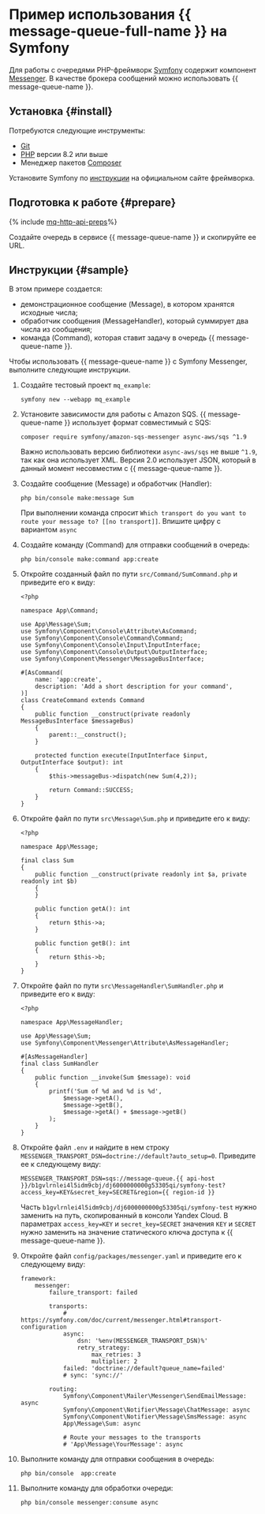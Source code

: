 # Пример использования {{ message-queue-full-name }} на Symfony

Для работы с очередями PHP-фреймворк [Symfony](https://symfony.com/) содержит компонент [Messenger](https://symfony.com/doc/current/messenger.html). В качестве брокера сообщений можно использовать {{ message-queue-name }}.

## Установка {#install}

Потребуются следующие инструменты:
- [Git](https://git-scm.com)
- [PHP](https://php.net) версии 8.2 или выше
- Менеджер пакетов [Composer](https://getcomposer.org)

Установите Symfony по [инструкции](https://symfony.com/doc/current/setup.html) на официальном сайте фреймворка.

## Подготовка к работе {#prepare}

{% include [mq-http-api-preps](../_includes_service/mq-http-api-preps-sdk.md)%}

Создайте очередь в сервисе {{ message-queue-name }} и скопируйте ее URL.

## Инструкции {#sample}

В этом примере создается:
  - демонстрационное сообщение (Message), в котором хранятся исходные числа;
  - обработчик сообщения (MessageHandler), который суммирует два числа из сообщения;
  - команда (Command), которая ставит задачу в очередь {{ message-queue-name }}.



Чтобы использовать {{ message-queue-name }} с Symfony Messenger, выполните следующие инструкции.

1. Создайте тестовый проект `mq_example`:

   ```
   symfony new --webapp mq_example
   ```

1. Установите зависимости для работы с Amazon SQS. {{ message-queue-name }} использует формат совместимый с SQS:

   ```
   composer require symfony/amazon-sqs-messenger async-aws/sqs ^1.9
   ```

   Важно использовать версию библиотеки `async-aws/sqs` не выше `^1.9`, так как она использует XML. Версия 2.0 использует JSON, который в данный момент несовместим с {{ message-queue-name }}.

1. Создайте сообщение (Message) и обработчик (Handler):

    ```
    php bin/console make:message Sum
    ```
    При выполнении команда спросит `Which transport do you want to route your message to? [[no transport]]`.
    Впишите цифру с вариантом `async`

1. Создайте команду (Command) для отправки сообщений в очередь:

    ``` 
    php bin/console make:command app:create
    ```

1. Откройте созданный файл по пути `src/Command/SumCommand.php` и приведите его к виду:

    ```
    <?php
    
    namespace App\Command;
    
    use App\Message\Sum;
    use Symfony\Component\Console\Attribute\AsCommand;
    use Symfony\Component\Console\Command\Command;
    use Symfony\Component\Console\Input\InputInterface;
    use Symfony\Component\Console\Output\OutputInterface;
    use Symfony\Component\Messenger\MessageBusInterface;
    
    #[AsCommand(
        name: 'app:create',
        description: 'Add a short description for your command',
    )]
    class CreateCommand extends Command
    {
        public function __construct(private readonly MessageBusInterface $messageBus)
        {
            parent::__construct();
        }
    
        protected function execute(InputInterface $input, OutputInterface $output): int
        {
            $this->messageBus->dispatch(new Sum(4,2));
            
            return Command::SUCCESS;
        }
    }
    ```

1. Откройте файл по пути `src\Message\Sum.php` и приведите его к виду:

    ```
    <?php
    
    namespace App\Message;
    
    final class Sum
    {
        public function __construct(private readonly int $a, private readonly int $b)
        {
        }
    
        public function getA(): int
        {
            return $this->a;
        }
    
        public function getB(): int
        {
            return $this->b;
        }
    }
    ```

1. Откройте файл по пути `src\MessageHandler\SumHandler.php` и приведите его к виду:

    ```
    <?php
    
    namespace App\MessageHandler;
    
    use App\Message\Sum;
    use Symfony\Component\Messenger\Attribute\AsMessageHandler;
    
    #[AsMessageHandler]
    final class SumHandler
    {
        public function __invoke(Sum $message): void
        {
            printf('Sum of %d and %d is %d',
                $message->getA(),
                $message->getB(),
                $message->getA() + $message->getB()
            );
        }
    }
    
    ```

1. Откройте файл `.env` и найдите в нем строку `MESSENGER_TRANSPORT_DSN=doctrine://default?auto_setup=0`. Приведите ее к следующему виду:
    
    ```
    MESSENGER_TRANSPORT_DSN=sqs://message-queue.{{ api-host }}/b1gvlrnlei4l5idm9cbj/dj6000000000g53305qi/symfony-test?access_key=KEY&secret_key=SECRET&region={{ region-id }}
    ```
    
    Часть `b1gvlrnlei4l5idm9cbj/dj6000000000g53305qi/symfony-test` нужно заменить на путь, скопированный в консоли Yandex Cloud.
    В параметрах `access_key=KEY` и `secret_key=SECRET` значения `KEY` и `SECRET` нужно заменить на значение статического ключа доступа к {{ message-queue-name }}.

1. Откройте файл `config/packages/messenger.yaml` и приведите его к следующему виду:

    ```
    framework:
        messenger:
            failure_transport: failed
    
            transports:
                # https://symfony.com/doc/current/messenger.html#transport-configuration
                async:
                    dsn: '%env(MESSENGER_TRANSPORT_DSN)%'
                    retry_strategy:
                        max_retries: 3
                        multiplier: 2
                failed: 'doctrine://default?queue_name=failed'
                # sync: 'sync://'
    
            routing:
                Symfony\Component\Mailer\Messenger\SendEmailMessage: async
                Symfony\Component\Notifier\Message\ChatMessage: async
                Symfony\Component\Notifier\Message\SmsMessage: async
                App\Message\Sum: async
    
                # Route your messages to the transports
                # 'App\Message\YourMessage': async
    ```

1. Выполните команду для отправки сообщения в очередь:

    ```php bin/console  app:create```

1. Выполните команду для обработки очереди:

    ```php bin/console messenger:consume async```

